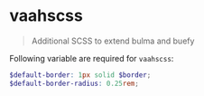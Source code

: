 # vaahscss
> Additional SCSS to extend bulma and buefy


Following variable are required for `vaahscss`:

```scss
$default-border: 1px solid $border;
$default-border-radius: 0.25rem;
```

